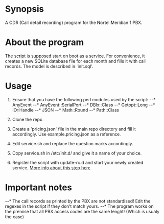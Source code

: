 # Synopsis
A CDR (Call detail recording) program for the Nortel Meridian 1 PBX.

# About the program
The script is supposed start on boot as a service. For convenience, it creates a new SQLite database file for each month and fills it with call records. The model is described in 'init.sql'.

# Usage
1. Ensure that you have the following perl modules used by the script:
--* AnyEvent
--* AnyEvent::SerialPort
--* DBIx::Class
--* Getopt::Long
--* IO::Handle
--* JSON
--* Math::Round
--* Path::Class

2. Clone the repo.

3. Create a 'pricing.json' file in the main repo directory and fill it accordingly.
	Use example.pricing.json as a reference.

4. Edit service.sh and replace the question marks accordingly.

5. Copy service.sh in /etc/init.d/ and give it a name of your choice.

6. Register the script with update-rc.d and start your newly created service.
	[More info about this step here](http://manpages.ubuntu.com/manpages/hardy/man8/update-rc.d.8.html)

# Important notes
--* The call records as printed by the PBX are not standardised! Edit the regexes in the script if they don't match yours.
--* The program works on the premise that all PBX access codes are the same lenght! (Which is usualy the case)